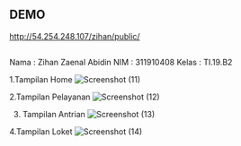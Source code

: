 ## DEMO

http://54.254.248.107/zihan/public/

##
Nama : Zihan Zaenal Abidin
NIM : 311910408
Kelas : TI.19.B2


1.Tampilan Home
![Screenshot (11)](https://user-images.githubusercontent.com/81241228/126332784-4031cfa3-d1da-423d-b5de-6d89f4d8aea8.png)

2.Tampilan Pelayanan
![Screenshot (12)](https://user-images.githubusercontent.com/81241228/126332933-64c673e3-e8ba-494e-98b4-29432f7c6530.png)

3. Tampilan Antrian
![Screenshot (13)](https://user-images.githubusercontent.com/81241228/126333030-d85e845c-ef5c-4d8b-9b61-cbeaade28d44.png)

4.Tampilan Loket 
![Screenshot (14)](https://user-images.githubusercontent.com/81241228/126333294-c77a54bb-4bea-45fa-ab34-493a51f58876.png)
